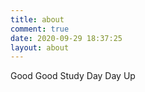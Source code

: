 ```yaml
---
title: about
comment: true
date: 2020-09-29 18:37:25
layout: about
---
```


Good Good Study Day Day Up
